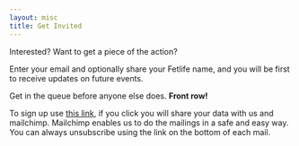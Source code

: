 ```yaml
---
layout: misc
title: Get Invited
---
```


Interested? Want to get a piece of the action?

Enter your email and optionally share your Fetlife name, and you will be first to receive updates on future events.

Get in the queue before anyone else does. **Front row!**

To sign up use <a href="signupform.html">this link</a>, if you click you will share your data with us and mailchimp. Mailchimp enables us to do the mailings in a safe and easy way. You can always unsubscribe using the link on the bottom of each mail.
